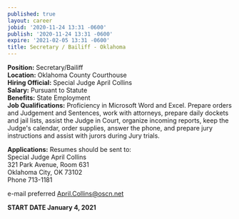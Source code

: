 ```yaml
---
published: true
layout: career
jobid: '2020-11-24 13:31 -0600'
publish: '2020-11-24 13:31 -0600'
expire: '2021-02-05 13:31 -0600'
title: Secretary / Bailiff - Oklahoma
---
```

**Position:** Secretary/Bailiff  
**Location:** Oklahoma County Courthouse  
**Hiring Official:** Special Judge April Collins  
**Salary:** Pursuant to Statute  
**Benefits:** State Employment  
**Job Qualifications:** Proficiency in Microsoft Word and Excel. Prepare orders and Judgement and Sentences, work with attorneys, prepare daily dockets and jail lists, assist the Judge in Court, organize incoming reports, keep the Judge's calendar, order supplies, answer the phone, and prepare jury instructions and assist with jurors during Jury trials.

**Applications:** Resumes should be sent to:  
Special Judge April Collins  
321 Park Avenue, Room 631  
Oklahoma City, OK  73102  
Phone 713-1181
 
e-mail preferred [April.Collins@oscn.net](mailto:April.Collins@oscn.net)

**START DATE January 4, 2021**
